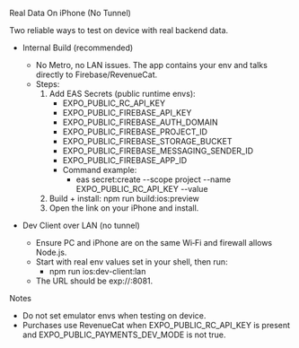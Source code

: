 Real Data On iPhone (No Tunnel)

Two reliable ways to test on device with real backend data.

- Internal Build (recommended)
  - No Metro, no LAN issues. The app contains your env and talks directly to Firebase/RevenueCat.
  - Steps:
    1) Add EAS Secrets (public runtime envs):
       - EXPO_PUBLIC_RC_API_KEY
       - EXPO_PUBLIC_FIREBASE_API_KEY
       - EXPO_PUBLIC_FIREBASE_AUTH_DOMAIN
       - EXPO_PUBLIC_FIREBASE_PROJECT_ID
       - EXPO_PUBLIC_FIREBASE_STORAGE_BUCKET
       - EXPO_PUBLIC_FIREBASE_MESSAGING_SENDER_ID
       - EXPO_PUBLIC_FIREBASE_APP_ID
       - Command example:
         - eas secret:create --scope project --name EXPO_PUBLIC_RC_API_KEY --value <key>
    2) Build + install: npm run build:ios:preview
    3) Open the link on your iPhone and install.

- Dev Client over LAN (no tunnel)
  - Ensure PC and iPhone are on the same Wi‑Fi and firewall allows Node.js.
  - Start with real env values set in your shell, then run:
    - npm run ios:dev-client:lan
  - The URL should be exp://<your-pc-ip>:8081.

Notes
- Do not set emulator envs when testing on device.
- Purchases use RevenueCat when EXPO_PUBLIC_RC_API_KEY is present and EXPO_PUBLIC_PAYMENTS_DEV_MODE is not true.
